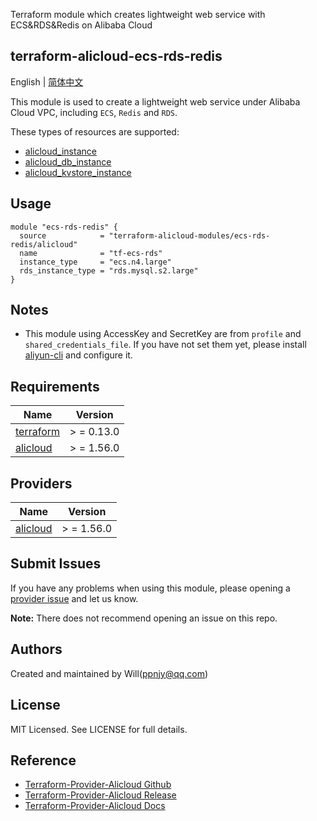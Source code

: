 Terraform module which creates lightweight web service with ECS&RDS&Redis on Alibaba Cloud

terraform-alicloud-ecs-rds-redis
---

English | [简体中文](README-CN.md)

This module is used to create a lightweight web service under Alibaba Cloud VPC, including `ECS`, `Redis` and `RDS`.

These types of resources are supported:

* [alicloud_instance](https://registry.terraform.io/providers/aliyun/alicloud/latest/docs/resources/instance)
* [alicloud_db_instance](https://registry.terraform.io/providers/aliyun/alicloud/latest/docs/resources/db_instance)
* [alicloud_kvstore_instance](https://registry.terraform.io/providers/aliyun/alicloud/latest/docs/resources/kvstore_instance)

## Usage

```hcl
module "ecs-rds-redis" {
  source            = "terraform-alicloud-modules/ecs-rds-redis/alicloud"
  name              = "tf-ecs-rds"
  instance_type     = "ecs.n4.large"
  rds_instance_type = "rds.mysql.s2.large"
}
```

## Notes

* This module using AccessKey and SecretKey are from `profile` and `shared_credentials_file`. If you have not set them
  yet, please install [aliyun-cli](https://github.com/aliyun/aliyun-cli#installation) and configure it.

## Requirements

| Name | Version |
|------|---------|
| <a name="requirement_terraform"></a> [terraform](#requirement\_terraform) | > = 0.13.0 |
| <a name="requirement_alicloud"></a> [alicloud](#requirement\_alicloud) | > = 1.56.0 |

## Providers

| Name | Version |
|------|---------|
| <a name="provider_alicloud"></a> [alicloud](#provider\_alicloud) | > = 1.56.0 |

## Submit Issues

If you have any problems when using this module, please opening
a [provider issue](https://github.com/aliyun/terraform-provider-alicloud/issues/new) and let us know.

**Note:** There does not recommend opening an issue on this repo.

## Authors

Created and maintained by Will(ppnjy@qq.com)

## License

MIT Licensed. See LICENSE for full details.

## Reference

* [Terraform-Provider-Alicloud Github](https://github.com/aliyun/terraform-provider-alicloud)
* [Terraform-Provider-Alicloud Release](https://releases.hashicorp.com/terraform-provider-alicloud/)
* [Terraform-Provider-Alicloud Docs](https://registry.terraform.io/providers/aliyun/alicloud/latest/docs)
